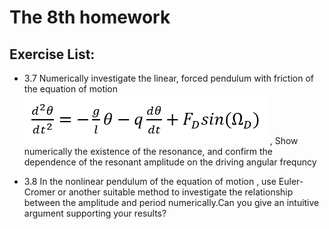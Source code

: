 # The 8th homework

## Exercise List:

- 3.7 Numerically investigate the linear, forced pendulum with friction of the equation of motion
![image](img/formula3_14.png)
, Show numerically the existence of the resonance, and confirm the dependence of the resonant amplitude on the driving angular frequncy

- 3.8 In the nonlinear pendulum of the equation of motion
, use Euler-Cromer or another suitable method to investigate the relationship between the amplitude and period numerically.Can you give an intuitive argument supporting your results?

